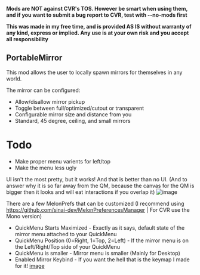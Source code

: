 **Mods are NOT against CVR's TOS. However be smart when using them, and if you want to submit a bug report to CVR, test with --no-mods first**

**This was made in my free time, and is provided AS IS without warranty of any kind, express or implied. Any use is at your own risk and you accept all responsibility**


## PortableMirror
This mod allows the user to locally spawn mirrors for themselves in any world.   

The mirror can be configured:
  * Allow/disallow mirror pickup
  * Toggle between full/optimized/cutout or transparent
  * Configurable mirror size and distance from you
  * Standard, 45 degree, ceiling, and small mirrors
    
# Todo
  * Make proper menu varients for left/top
  * Make the menu less ugly


UI isn't the most pretty, but it works! And that is better than no UI. (And to answer why it is so far away from the QM, because the canvas for the QM is bigger then it looks and will eat interactions if you overlap it)
![image](https://user-images.githubusercontent.com/81605232/184996671-63cea3ff-a798-43a4-baf2-f106a3429262.png)

There are a few MelonPrefs that can be customized (I recommend using https://github.com/sinai-dev/MelonPreferencesManager | For CVR use the Mono version)   
  * QuickMenu Starts Maximized - Exactly as it says, default state of the mirror menu attached to your QuickMenu
  * QuickMenu Position (0=Right, 1=Top, 2=Left) - If the mirror menu is on the Left/Right/Top side of your QuickMenu
  * QuickMenu is smaller - Mirror menu is smaller (Mainly for Desktop)
  * Enabled Mirror Keybind - If you want the hell that is the keymap I made for it! [image](https://user-images.githubusercontent.com/81605232/184995574-2e2cc5a6-4265-4e1b-97e5-d7a5eb304519.png)
	
